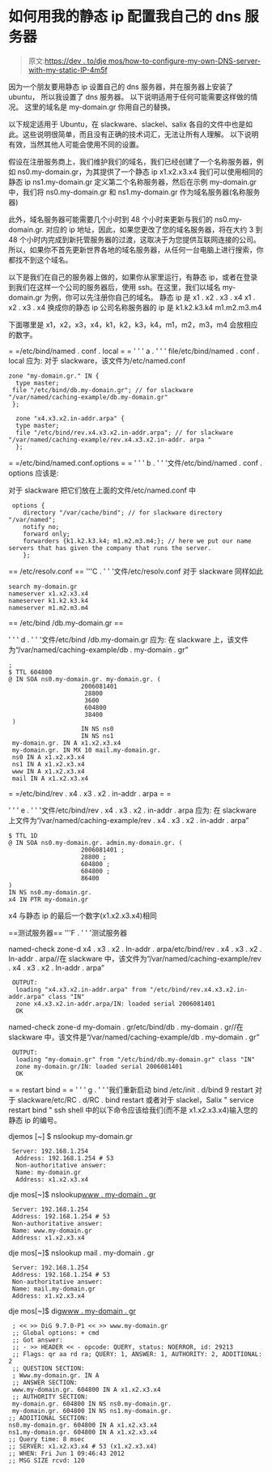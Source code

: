 # 如何用我的静态 ip 配置我自己的 dns 服务器

> 原文:[https://dev . to/dje mos/how-to-configure-my-own-DNS-server-with-my-static-IP-4m5f](https://dev.to/djemos/how-to-configure-my-own-dns-server-with-my-static-ip-4m5f)

因为一个朋友要用静态 ip 设置自己的 dns 服务器，并在服务器上安装了 ubuntu，
所以我设置了 dns 服务器。
以下说明适用于任何可能需要这样做的情况。
这里的域名是 my-domain.gr 你用自己的替换。

以下规定适用于 Ubuntu，在 slackware、slackel、salix 各自的文件中也是如此。这些说明很简单，而且没有正确的技术词汇，无法让所有人理解。
以下说明有效，当然其他人可能会使用不同的设置。

假设在注册服务商上，我们维护我们的域名，我们已经创建了一个名称服务器，例如 ns0.my-domain.gr，为其提供了一个静态 ip x1.x2.x3.x4
我们可以使用相同的静态 ip ns1.my-domain.gr
定义第二个名称服务器，然后在示例 my-domain.gr 中，我们将 ns0.my-domain.gr 和 ns1.my-domain.gr 作为域名服务器(名称服务器)

此外，域名服务器可能需要几个小时到 48 个小时来更新与我们的 ns0.my-domain.gr.
对应的 ip 地址，因此，如果您更改了您的域名服务器，将在大约 3 到 48 个小时内完成到新托管服务器的过渡，这取决于为您提供互联网连接的公司。
所以，如果你不首先更新世界各地的域名服务器，从任何一台电脑上进行搜索，你都找不到这个域名。

以下是我们在自己的服务器上做的，如果你从家里运行，有静态 ip，或者在登录到我们在这样一个公司的服务器后，使用 ssh。在这里，我们以域名 my-domain.gr 为例，你可以先注册你自己的域名。
静态 ip 是 x1 . x2 . x3 . x4
x1 . x2 . x3 . x4 换成你的静态 ip
公司名称服务器的 ip 是 k1.k2.k3.k4 m1.m2.m3.m4

下面哪里是 x1，x2，x3，x4，k1，k2，k3，k4，m1，m2，m3，m4 会放相应的数字。

= =/etc/bind/named . conf . local = =
' ' ' a . ' ' ' file/etc/bind/named . conf . local 应为:
对于 slackware，该文件为/etc/named.conf

```
zone "my-domain.gr." IN {
  type master;
 file "/etc/bind/db.my-domain.gr"; // for slackware "/var/named/caching-example/db.my-domain.gr"
 };

  zone "x4.x3.x2.in-addr.arpa" {
  type master;
  file "/etc/bind/rev.x4.x3.x2.in-addr.arpa"; // for slackware "/var/named/caching-example/rev.x4.x3.x2.in-addr. arpa "
  }; 
```

= =/etc/bind/named.conf.options = =
' ' ' b . ' ' '文件/etc/bind/named . conf . options 应该是:

对于 slackware 把它们放在上面的文件/etc/named.conf 中

```
 options {
    directory "/var/cache/bind"; // for slackware directory "/var/named";
    notify no;
    forward only;
    forwarders {k1.k2.k3.k4; m1.m2.m3.m4;}; // here we put our name servers that has given the company that runs the server.
    }; 
```

== /etc/resolv.conf ==
'''C . ' ' '文件/etc/resolv.conf
对于 slackware 同样如此

```
search my-domain.gr 
nameserver x1.x2.x3.x4
nameserver k1.k2.k3.k4
nameserver m1.m2.m3.m4 
```

== /etc/bind /db.my-domain.gr ==

' ' ' d . ' ' '文件/etc/bind /db.my-domain.gr 应为:
在 slackware 上，该文件为“/var/named/caching-example/db . my-domain . gr”

```
;
$ TTL 604800
@ IN SOA ns0.my-domain.gr. my-domain.gr. (
                    2006081401
                     28800
                     3600
                     604800
                     38400
 )
                    IN NS ns0
                    IN NS ns1
 my-domain.gr. IN A x1.x2.x3.x4
 my-domain.gr. IN MX 10 mail.my-domain.gr.
 ns0 IN A x1.x2.x3.x4
 ns1 IN A x1.x2.x3.x4
 www IN A x1.x2.x3.x4
 mail IN A x1.x2.x3.x4 
```

= =/etc/bind/rev . x4 . x3 . x2 . in-addr . arpa = =

' ' ' e . ' ' '文件/etc/bind/rev . x4 . x3 . x2 . in-addr . arpa 应为:
在 slackware 上文件为“/var/named/caching-example/rev . x4 . x3 . x2 . in-addr . arpa”

```
$ TTL 1D 
@ IN SOA ns0.my-domain.gr. admin.my-domain.gr. (
                    2006081401 ;
                    28800 ;
                    604800 ;
                    604800 ;
                    86400
)
IN NS ns0.my-domain.gr.
x4 IN PTR my-domain.gr 
```

x4 与静态 ip 的最后一个数字(x1.x2.x3.x4)相同

==测试服务器==
'''F . ' ' '测试服务器

named-check zone-d x4 . x3 . x2 . In-addr . arpa/etc/bind/rev . x4 . x3 . x2 . In-addr . arpa//在 slackware 中，该文件为“/var/named/caching-example/rev . x4 . x3 . x2 . In-addr . arpa”

```
 OUTPUT:
  loading "x4.x3.x2.in-addr.arpa" from "/etc/bind/rev.x4.x3.x2.in-addr.arpa" class "IN"
  zone x4.x3.x2.in-addr.arpa/IN: loaded serial 2006081401
  OK 
```

named-check zone-d my-domain . gr/etc/bind/db . my-domain . gr//在 slackware 中，该文件是“/var/named/caching-example/db . my-domain . gr”

```
 OUTPUT:
  loading "my-domain.gr" from "/etc/bind/db.my-domain.gr" class "IN"
  zone my-domain.gr/IN: loaded serial 2006081401
  OK 
```

= = restart bind = =
' ' ' g . ' ' '我们重新启动 bind
/etc/init . d/bind 9 restart
对于 slackware/etc/RC . d/RC . bind restart 或者对于 slackel，Salix " service restart bind "
ssh shell 中的以下命令应该给我们(而不是 x1.x2.x3.x4)输入您的静态 ip 的编号。

djemos [~] $ nslookup my-domain.gr

```
 Server: 192.168.1.254
  Address: 192.168.1.254 # 53
  Non-authoritative answer:
  Name: my-domain.gr
  Address: x1.x2.x3.x4 
```

dje mos[~]$ nslookup[www . my-domain . gr](http://www.my-domain.gr)

```
 Server: 192.168.1.254
 Address: 192.168.1.254 # 53
 Non-authoritative answer:
 Name: www.my-domain.gr
 Address: x1.x2.x3.x4 
```

dje mos[~]$ nslookup mail . my-domain . gr

```
 Server: 192.168.1.254
 Address: 192.168.1.254 # 53
 Non-authoritative answer:
 Name: mail.my-domain.gr
 Address: x1.x2.x3.x4 
```

dje mos[~]$ dig[www . my-domain . gr](http://www.my-domain.gr)

```
 ; << >> DiG 9.7.0-P1 << >> www.my-domain.gr
 ;; Global options: + cmd
 ;; Got answer:
 ;; - >> HEADER << - opcode: QUERY, status: NOERROR, id: 29213
 ;; Flags: qr aa rd ra; QUERY: 1, ANSWER: 1, AUTHORITY: 2, ADDITIONAL: 2
 ;; QUESTION SECTION:
 ; Www.my-domain.gr. IN A
 ;; ANSWER SECTION:
 www.my-domain.gr. 604800 IN A x1.x2.x3.x4
 ;; AUTHORITY SECTION:
 my-domain.gr. 604800 IN NS ns0.my-domain.gr.
 my-domain.gr. 604800 IN NS ns1.my-domain.gr.
;; ADDITIONAL SECTION:
ns0.my-domain.gr. 604800 IN A x1.x2.x3.x4
ns1.my-domain.gr. 604800 IN A x1.x2.x3.x4
;; Query time: 8 msec
;; SERVER: x1.x2.x3.x4 # 53 (x1.x2.x3.x4)
;; WHEN: Fri Jun 1 09:46:43 2012
;; MSG SIZE rcvd: 120 
```
